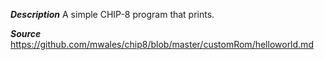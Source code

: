 ***Description***
A simple CHIP-8 program that prints.

***Source***
https://github.com/mwales/chip8/blob/master/customRom/helloworld.md